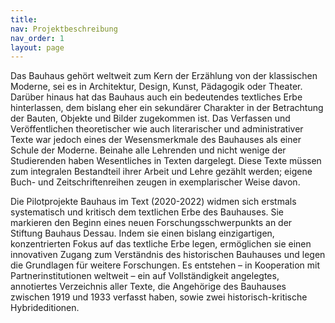 ```yaml
---
title: 
nav: Projektbeschreibung
nav_order: 1
layout: page
---
```

Das Bauhaus gehört weltweit zum Kern der Erzählung von der klassischen Moderne, sei es in Architektur, Design, Kunst, Pädagogik oder Theater. Darüber hinaus hat das Bauhaus auch ein bedeutendes textliches Erbe hinterlassen, dem bislang eher ein sekundärer Charakter in der Betrachtung der Bauten, Objekte und Bilder zugekommen ist. Das Verfassen und Veröffentlichen theoretischer wie auch literarischer und administrativer Texte war jedoch eines der Wesensmerkmale des Bauhauses als einer Schule der Moderne. Beinahe alle Lehrenden und nicht wenige der Studierenden haben Wesentliches in Texten dargelegt. Diese Texte müssen zum integralen Bestandteil ihrer Arbeit und Lehre gezählt werden; eigene Buch- und Zeitschriftenreihen zeugen in exemplarischer Weise davon.

Die Pilotprojekte Bauhaus im Text (2020-2022) widmen sich erstmals systematisch und kritisch dem textlichen Erbe des Bauhauses. Sie markieren den Beginn eines neuen Forschungsschwerpunkts an der Stiftung Bauhaus Dessau. Indem sie einen bislang einzigartigen, konzentrierten Fokus auf das textliche Erbe legen, ermöglichen sie einen innovativen Zugang zum Verständnis des historischen Bauhauses und legen die Grundlagen für weitere Forschungen. Es entstehen – in Kooperation mit Partnerinstitutionen weltweit – ein auf Vollständigkeit angelegtes, annotiertes Verzeichnis aller Texte, die Angehörige des Bauhauses zwischen 1919 und 1933 verfasst haben, sowie zwei historisch-kritische Hybrideditionen.
